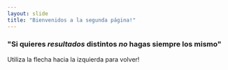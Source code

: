 ```yaml
---
layout: slide
title: "Bienvenidos a la segunda página!"
---
```


### "Si quieres _**resultados**_ distintos _**no**_ hagas siempre los mismo"

Utiliza la flecha hacia la izquierda para volver!

